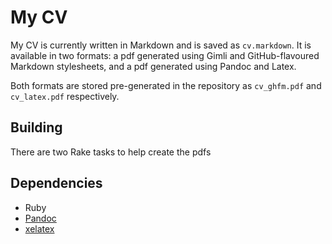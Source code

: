 # My CV

My CV is currently written in Markdown and is saved as `cv.markdown`. It is
available in two formats: a pdf generated using Gimli and GitHub-flavoured Markdown
stylesheets, and a pdf generated using Pandoc and Latex.

Both formats are stored pre-generated in the repository as `cv_ghfm.pdf` and
`cv_latex.pdf` respectively.

## Building

There are two Rake tasks to help create the pdfs

## Dependencies

- Ruby
- [Pandoc]
- [xelatex]

[Pandoc]: http://pandoc.org/
[xelatex]: http://www.texts.io/support/0001/



